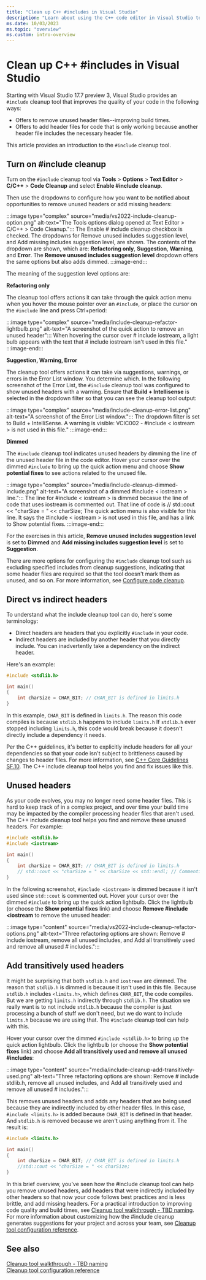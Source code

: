 ```yaml
---
title: "Clean up C++ #includes in Visual Studio"
description: "Learn about using the C++ code editor in Visual Studio to remove, add, and transitively add the includes needed in your project."
ms.date: 10/03/2023
ms.topic: "overview"
ms.custom: intro-overview
---
```

# Clean up C++ #includes in Visual Studio

Starting with Visual Studio 17.7 preview 3, Visual Studio provides an `#include` cleanup tool that improves the quality of your code in the following ways:
- Offers to remove unused header files--improving build times.
- Offers to add header files for code that is only working because another header file includes the necessary header file.

This article provides an introduction to the `#include` cleanup tool.

## Turn on #include cleanup

Turn on the `#include` cleanup tool via **Tools** > **Options** > **Text Editor** > **C/C++** > **Code Cleanup** and select **Enable #include cleanup**.

Then use the dropdowns to configure how you want to be notified about opportunities to remove unused headers or add missing headers:

:::image type="complex" source="media/vs2022-include-cleanup-option.png" alt-text="The Tools options dialog opened at Text Editor > C/C++ > Code Cleanup.":::
The Enable # include cleanup checkbox is checked. The dropdowns for Remove unused includes suggestion level, and Add missing includes suggestion level, are shown. The contents of the dropdown are shown, which are: **Refactoring only**, **Suggestion**, **Warning**, and **Error**. The **Remove unused includes suggestion level** dropdown offers the same options but also adds dimmed.
:::image-end:::

The meaning of the suggestion level options are:

**Refactoring only**

The cleanup tool offers actions it can take through the quick action menu when you hover the mouse pointer over an `#include`, or place the cursor on the `#include` line and press Ctrl+period:

:::image type="complex" source="media/include-cleanup-refactor-lightbulb.png" alt-text="A screenshot of the quick action to remove an unused header":::
When hovering the cursor over # include iostream, a light bulb appears with the text that # include iostream isn't used in this file."
:::image-end:::

**Suggestion, Warning, Error**

The cleanup tool offers actions it can take via suggestions, warnings, or errors in the Error List window. You determine which. In the following screenshot of the Error List, the `#include` cleanup tool was configured to show unused headers with a warning. Ensure that **Build + Intellisense** is selected in the dropdown filter so that you can see the cleanup tool output:

:::image type="complex" source="media/include-cleanup-error-list.png" alt-text="A screenshot of the Error List window.":::
The dropdown filter is set to Build + IntelliSense. A warning is visible: VCIC002 - #include < iostream > is not used in this file."
:::image-end:::

**Dimmed**

The `#include` cleanup tool indicates unused headers by dimming the line of the unused header file in the code editor. Hover your cursor over the dimmed `#include` to bring up the quick action menu and choose **Show potential fixes** to see actions related to the unused file.

:::image type="complex" source="media/include-cleanup-dimmed-include.png" alt-text="A screenshot of a dimmed #include < iostream > line.":::
The line for #include < iostream > is dimmed becasue the line of code that uses iostream is commented out. That line of code is // std::cout << "charSize = " << charSize; The quick action menu is also visible for this line. It says the #include < iostream > is not used in this file, and has a link to Show potential fixes.
:::image-end:::

For the exercises in this article, **Remove unused includes suggestion level** is set to **Dimmed** and **Add missing includes suggestion level** is set to **Suggestion**.

There are more options for configuring the `#include` cleanup tool such as excluding specified includes from cleanup suggestions, indicating that some header files are required so that the tool doesn't mark them as unused, and so on. For more information, see [Configure code cleanup](/visualstudio/ide/code-cleanup#configure-code-cleanup-JTW_TO_WRITE).

## Direct vs indirect headers

To understand what the include cleanup tool can do, here's some terminology:

- Direct headers are headers that you explicitly `#include` in your code.
- Indirect headers are included by another header that you directly include. You can inadvertently take a dependency on the indirect header. 

Here's an example:

```cpp
#include <stdlib.h>

int main()
{
    int charSize = CHAR_BIT; // CHAR_BIT is defined in limits.h
}
```

In this example, `CHAR_BIT` is defined in `limits.h`. The reason this code compiles is because `stdlib.h` happens to include `limits.h` If `stdlib.h` ever stopped including `limits.h`, this code would break because it doesn't directly include a dependency it needs.

Per the C++ guidelines, it's better to explicitly include headers for all your dependencies so that your code isn't subject to brittleness caused by changes to header files. For more information, see [C++ Core Guidelines SF.10](https://isocpp.github.io/CppCoreGuidelines/CppCoreGuidelines#sf10-avoid-dependencies-on-implicitly-included-names). The C++ include cleanup tool helps you find and fix issues like this.

## Unused headers

As your code evolves, you may no longer need some header files. This is hard to keep track of in a complex project, and over time your build time may be impacted by the compiler processing header files that aren't used. The C++ include cleanup tool helps you find and remove these unused headers. For example:

```cpp
#include <stdlib.h>
#include <iostream>

int main()
{
    int charSize = CHAR_BIT; // CHAR_BIT is defined in limits.h
    // std::cout << "charSize = " << charSize << std::endl; // Commenting this line means <iostream> isn't needed
}
```

In the following screenshot, `#include <iostream>` is dimmed because it isn't used since `std::cout` is commented out. Hover your cursor over the dimmed `#include` to bring up the quick action lightbulb. Click the lightbulb (or choose the **Show potential fixes** link) and choose **Remove #include <iostream** to remove the unused header:

:::image type="content" source="media/vs2022-include-cleanup-refactor-options.png" alt-text="Three refactoring options are shown: Remove # include iostream, remove all unused includes, and Add all transitively used and remove all unused # includes.":::

## Add transitively used headers

It might be surprising that both `stdlib.h` and `iostream` are dimmed. The reason that `stdlib.h` is dimmed is because it isn't used in this file. Because `stdlib.h` includes `<limits.h>`, which defines `CHAR_BIT`, the code compiles. But we are getting `limits.h` indirectly through `stdlib.h`. The situation we really want is to not include `stdlib.h` because the compiler is just processing a bunch of stuff we don't need, but we do want to include `limits.h` because we are using that. The `#include` cleanup tool can help with this.

Hover your cursor over the dimmed `#include <stdlib.h>` to bring up the quick action lightbulb. Click the lightbulb (or choose the **Show potential fixes** link) and choose **Add all transitively used and remove all unused #includes**:

:::image type="content" source="media/include-cleanup-add-transitively-used.png" alt-text="Three refactoring options are shown: Remove # include stdlib.h, remove all unused includes, and Add all transitively used and remove all unused # includes.":::

This removes unused headers and adds any headers that are being used because they are indirectly included by other header files. In this case, `#include <limits.h>` is added because `CHAR_BIT` is defined in that header. And `stdlib.h` is removed because we aren't using anything from it.  The result is:

```cpp
#include <limits.h>

int main()
{
    int charSize = CHAR_BIT; // CHAR_BIT is defined in limits.h
    //std::cout << "charSize = " << charSize;
}
```

In this brief overview, you've seen how the #include cleanup tool can help you remove unused headers, add headers that were indirectly included by other headers so that now your code follows best practices and is less brittle, and add missing headers. For a practical introduction to improving code quality and build times, see [Cleanup tool walkthrough - TBD naming](link-somewhere). For more information about customizing how the #include cleanup generates suggestions for your project and across your team, see [Cleanup tool configuration reference](link-somewhere).

## See also

[Cleanup tool walkthrough - TBD naming](link-somewhere)\
[Cleanup tool configuration reference](link-somewhere)